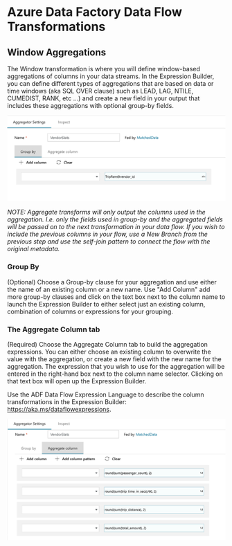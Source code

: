 # Azure Data Factory Data Flow Transformations

## Window Aggregations

The Window transformation is where you will define window-based aggregations of columns in your data streams. In the Expression Builder, you can define different types of aggregations that are based on data or time windows (aka SQL OVER clause) such as LEAD, LAG, NTILE, CUMEDIST, RANK, etc ...) and create a new field in your output that includes these aggregations with optional group-by fields.

![Agg Transformation options](../images/agg.png "agg 1")

*NOTE: Aggregate transforms will only output the columns used in the aggregation. I.e. only the fields used in group-by and the aggregated fields will be passed on to the next transformation in your data flow. If you wish to include the previous columns in your flow, use a New Branch from the previous step and use the self-join pattern to connect the flow with the original metadata.*

### Group By
(Optional) Choose a Group-by clause for your aggregation and use either the name of an existing column or a new name. Use "Add Column" add more group-by clauses and click on the text box next to the column name to launch the Expression Builder to either select just an existing column, combination of columns or expressions for your grouping.

### The Aggregate Column tab 
(Required) Choose the Aggregate Column tab to build the aggregation expressions. You can either choose an existing column to overwrite the value with the aggregation, or create a new field with the new name for the aggregation. The expression that you wish to use for the aggregation will be entered in the right-hand box next to the column name selector. Clicking on that text box will open up the Expression Builder.

Use the ADF Data Flow Expression Language to describe the column transformations in the Expression Builder: https://aka.ms/dataflowexpressions.

![Agg Transformation options](../images/agg2.png "aggregator")

